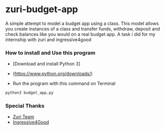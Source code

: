 # zuri-budget-app
A simple attempt to model a budget app using a class. This model allows you create instances of a class and transfer funds, withdraw, deposit and check balances like you would on a real budget app. A task i did for my internship with zuri and ingressive4good

### How to install and Use this program
- [Download and install Python 3]
- (https://www.python.org/downloads/)

- Run the program with this command on Terminal

```sh
python3 budget_app.py
```
### Special Thanks
- [Zuri Team](https://zuri.team/)
- [Ingressive4Good](https://ingressive.org/)
